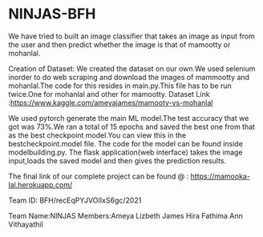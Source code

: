 # NINJAS-BFH

We have tried to built an image classifier that takes an image as input from the user and then predict whether the image is that of mamootty or mohanlal.

Creation of Dataset:
We created the dataset on our own.We used selenium inorder to do web scraping and download the images of mammootty and mohanlal.The code for this resides in main.py.This file has to be run twice.One for mohanlal and other for mamootty.
Dataset Link :https://www.kaggle.com/ameyajames/mamooty-vs-mohanlal

We used pytorch  generate the main ML model.The test accuracy that we got was 73%.We ran a total of 15 epochs and saved the best one from that as the best checkpoint model.You can view this in the bestcheckpoint.model file.
The code for the model can be found inside modelbuilding.py.
The flask application(web interface)  takes the image input,loads the saved model and then gives the prediction results.

The final link of our complete project can be found @ :
https://mamooka-lal.herokuapp.com/

Team ID:
BFH/recEqPYJVOIIxS6gc/2021

Team Name:NINJAS
Members:Ameya Lizbeth James
        Hira Fathima
        Ann Vithayathil



